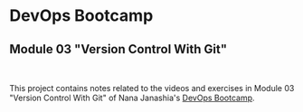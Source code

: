 # DevOps Bootcamp
## Module 03 "Version Control With Git"
<br />

This project contains notes related to the videos and exercises in Module 03 "Version Control With Git" of Nana Janashia's [DevOps Bootcamp](https://www.techworld-with-nana.com/devops-bootcamp).